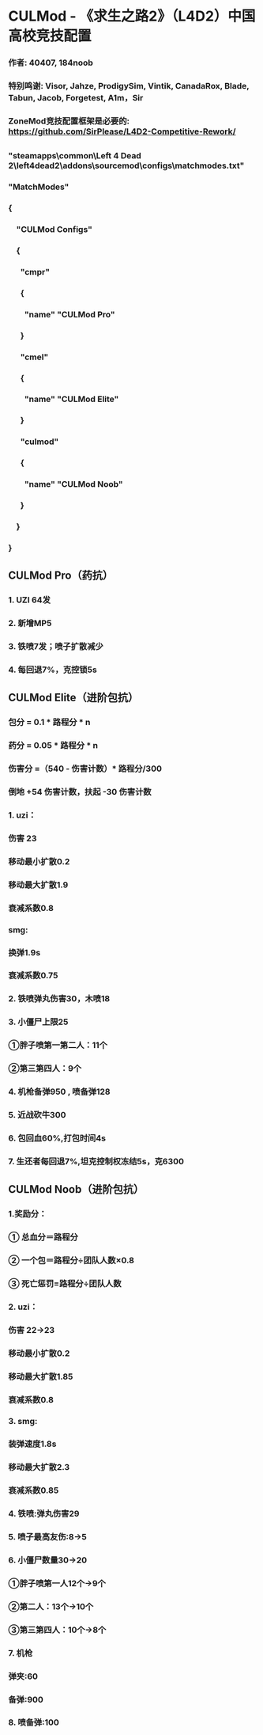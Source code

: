 # CULMod - 《求生之路2》（L4D2）中国高校竞技配置
### 作者: 40407, 184noob
### 特别鸣谢: Visor, Jahze, ProdigySim, Vintik, CanadaRox, Blade, Tabun, Jacob, Forgetest, A1m，Sir
### ZoneMod竞技配置框架是必要的: https://github.com/SirPlease/L4D2-Competitive-Rework/
##
### "steamapps\common\Left 4 Dead 2\left4dead2\addons\sourcemod\configs\matchmodes.txt"
### "MatchModes"
### {
### &emsp;"CULMod Configs"
### &emsp;{
### &emsp;&ensp;"cmpr"
### &emsp;&ensp;{
### &emsp;&emsp;"name" "CULMod Pro"
### &emsp;&ensp;}
### &emsp;&ensp;"cmel"
### &emsp;&ensp;{
### &emsp;&emsp;"name" "CULMod Elite"
### &emsp;&ensp;}
### &emsp;&ensp;"culmod"
### &emsp;&ensp;{
### &emsp;&emsp;"name" "CULMod Noob"
### &emsp;&ensp;}
### &emsp;}
### }
##
## CULMod Pro（药抗）
### 1. UZI 64发
### 2. 新增MP5
### 3. 铁喷7发；喷子扩散减少
### 4. 每回退7%，克控锁5s
##
## CULMod Elite（进阶包抗）
### 包分 = 0.1 * 路程分 * n 
### 药分 = 0.05 * 路程分 * n 
### 伤害分 =（540 - 伤害计数）* 路程分/300 
### 倒地 +54 伤害计数，扶起 -30 伤害计数 
### 1. uzi： 
### 伤害 23 
### 移动最小扩散0.2 
### 移动最大扩散1.9
### 衰减系数0.8
### smg:
### 换弹1.9s
### 衰减系数0.75
### 2. 铁喷弹丸伤害30，木喷18 
### 3. 小僵尸上限25 
### ①胖子喷第一第二人：11个 
### ②第三第四人：9个 
### 4. 机枪备弹950 , 喷备弹128 
### 5. 近战砍牛300 
### 6. 包回血60%,打包时间4s 
### 7. 生还者每回退7%,坦克控制权冻结5s，克6300
##
## CULMod Noob（进阶包抗）
### 1.奖励分：
### ① 总血分＝路程分
### ② 一个包＝路程分÷团队人数×0.8
### ③ 死亡惩罚=路程分÷团队人数
### 2. uzi：
### 伤害 22->23
### 移动最小扩散0.2
### 移动最大扩散1.85
### 衰减系数0.8
### 3. smg:
### 装弹速度1.8s
### 移动最大扩散2.3
### 衰减系数0.85
### 4. 铁喷:弹丸伤害29
### 5. 喷子最高友伤:8->5
### 6. 小僵尸数量30->20
### ①胖子喷第一人12个->9个
### ②第二人：13个->10个
### ③第三第四人：10个->8个
### 7. 机枪
### 弹夹:60
### 备弹:900
### 8. 喷备弹:100
